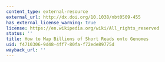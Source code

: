 ```yaml
---
content_type: external-resource
external_url: http://dx.doi.org/10.1038/nbt0509-455
has_external_license_warning: true
license: https://en.wikipedia.org/wiki/All_rights_reserved
status: ''
title: How to Map Billions of Short Reads onto Genomes
uid: f4710306-9d48-4ff7-80fa-f72ede89775d
wayback_url: ''
---
```

